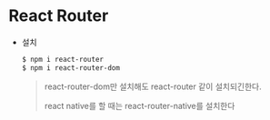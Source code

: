 # React Router

* 설치

  ```bash
  $ npm i react-router
  $ npm i react-router-dom
  ```

  > react-router-dom만 설치해도 react-router 같이 설치되긴한다.
  >
  > react native를 할 때는 react-router-native를 설치한다

